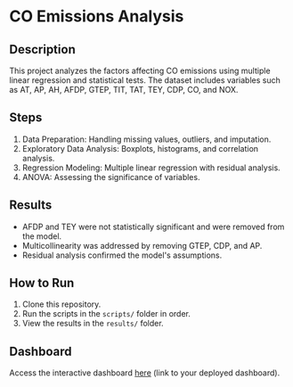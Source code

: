 # CO Emissions Analysis

## Description
This project analyzes the factors affecting CO emissions using multiple linear regression and statistical tests. The dataset includes variables such as AT, AP, AH, AFDP, GTEP, TIT, TAT, TEY, CDP, CO, and NOX.

## Steps
1. Data Preparation: Handling missing values, outliers, and imputation.
2. Exploratory Data Analysis: Boxplots, histograms, and correlation analysis.
3. Regression Modeling: Multiple linear regression with residual analysis.
4. ANOVA: Assessing the significance of variables.

## Results
- AFDP and TEY were not statistically significant and were removed from the model.
- Multicollinearity was addressed by removing GTEP, CDP, and AP.
- Residual analysis confirmed the model's assumptions.

## How to Run
1. Clone this repository.
2. Run the scripts in the `scripts/` folder in order.
3. View the results in the `results/` folder.

## Dashboard
Access the interactive dashboard [here](#) (link to your deployed dashboard).
